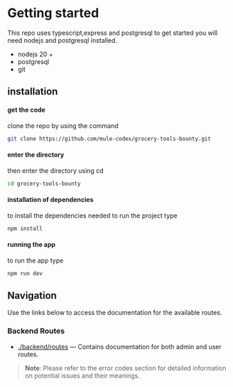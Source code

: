 # Getting started
This repo uses typescript,express and postgresql
to get started you will need nodejs and postgresql installed.
- nodejs 20 +
- postgresql
- git
## installation 
#### get the code
clone the repo by using the command
```bash
git clone https://github.com/mule-codex/grocery-tools-bounty.git

```
#### enter the directory
then enter the directory using cd
```bash
cd grocery-tools-bounty
```
#### installation of dependencies
to install the dependencies needed to run the project type 
```bash
npm install
```
#### running the app
to run the app
type
```bash
npm run dev
```

## Navigation

Use the links below to access the documentation for the available routes.

### Backend Routes

- [./backend/routes](./backend/routes) — Contains documentation for both admin and user routes.

> **Note**: Please refer to the error codes section for detailed information on potential issues and their meanings.
